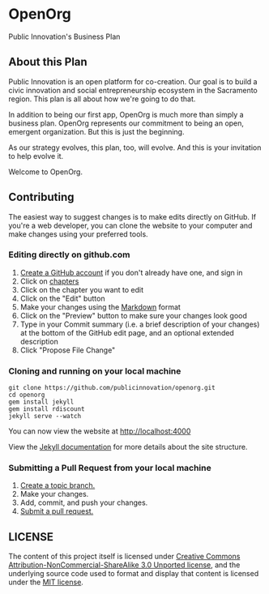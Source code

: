 OpenOrg
==================

Public Innovation's Business Plan

## About this Plan

Public Innovation is an open platform for co-creation. Our goal is to build a civic innovation and social entrepreneurship ecosystem in the Sacramento region. This plan is all about how we're going to do that.

In addition to being our first app, OpenOrg is much more than simply a business plan. OpenOrg represents our commitment to being an open, emergent organization. But this is just the beginning.

As our strategy evolves, this plan, too, will evolve. And this is your invitation to help evolve it.

Welcome to OpenOrg.

## Contributing

The easiest way to suggest changes is to make edits directly on GitHub. If you're a web developer, you can clone the website to your computer and make changes using your preferred tools.

### Editing directly on github.com
1. [Create a GitHub account](https://github.com/) if you don't already have one, and sign in
2. Click on [chapters](https://github.com/publicinnovation/openorg/tree/gh-pages/chapters)
3. Click on the chapter you want to edit
4. Click on the "Edit" button
5. Make your changes using the [Markdown](https://github.com/adam-p/markdown-here/wiki/Markdown-Cheatsheet) format
6. Click on the "Preview" button to make sure your changes look good
7. Type in your Commit summary (i.e. a brief description of your changes) at the bottom of the GitHub edit page, and an optional extended description
8. Click "Propose File Change"

### Cloning and running on your local machine

    git clone https://github.com/publicinnovation/openorg.git
    cd openorg
    gem install jekyll
    gem install rdiscount
    jekyll serve --watch

You can now view the website at [http://localhost:4000](http://localhost:4000)

View the [Jekyll documentation](http://jekyllrb.com/docs/usage/) for more details about the site structure.

### Submitting a Pull Request from your local machine
1. [Create a topic branch.][branch]
2. Make your changes.
3. Add, commit, and push your changes.
4. [Submit a pull request.][pr]

[branch]: http://learn.github.com/p/branching.html
[pr]: http://help.github.com/send-pull-requests/


## LICENSE

The content of this project itself is licensed under [Creative Commons Attribution-NonCommercial-ShareAlike 3.0 Unported license](http://creativecommons.org/licenses/by-nc-nd/3.0/), and the underlying source code used to format and display that content is licensed under the [MIT license](http://opensource.org/licenses/mit-license.php).
